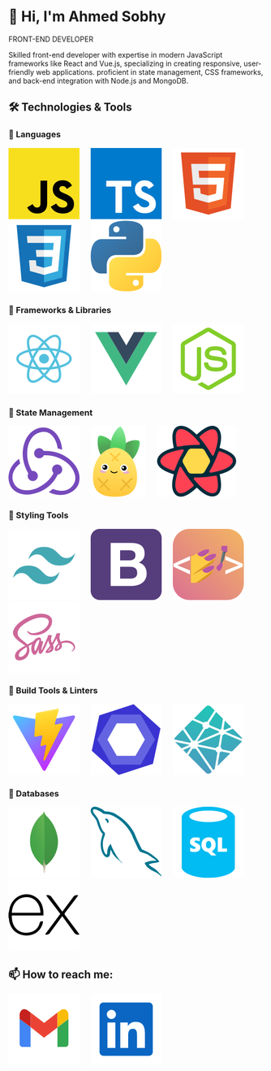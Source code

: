 # 👋 Hi, I'm Ahmed Sobhy

FRONT-END DEVELOPER

Skilled front-end developer with expertise in modern JavaScript frameworks like React and Vue.js, specializing in creating responsive, user-friendly web applications. proficient in state management, CSS frameworks, and back-end integration with Node.js and MongoDB.

## 🛠 Technologies & Tools

### 🔹 Languages

![JavaScript](./icons//js.svg)
&emsp;
![TypeScript](./icons/ts.svg)
&emsp;
![HTML5](./icons//html.svg)
&emsp;
![CSS3](./icons/css.svg)
&emsp;
![Python](./icons//python.svg)

### 🔹 Frameworks & Libraries

![React](./icons//react.svg)
&emsp;
![Vue.js](./icons//vue.svg)
&emsp;
![Node.js](./icons//node.svg)

### 🔹 State Management

![Redux Toolkit](./icons//reduxtoolkit.svg)
&emsp;
![Pinia](/icons//pinia.svg)
&emsp;
![React Query](./icons//reactquery.svg)

### 🔹 Styling Tools

![Tailwind CSS](./icons//tailwind.svg)
&emsp;
![Bootstrap](./icons//bootstrap.svg)
&emsp;
![Styled Components](./icons//styledcomponents.svg)
&emsp;
![Sass](./icons//sass.svg)

### 🔹 Build Tools & Linters

![Vite](./icons//vite.svg)
&emsp;
![ESLint](./icons/eslint.svg)
&emsp;
![Netlify](./icons/netlify.svg)

### 🔹 Databases

![MongoDB](./icons//mongo.svg)
&emsp;
![MySQL](./icons//mysql.svg)
&emsp;
![SQL](./icons//sql.svg)
&emsp;
![Express.js](./icons//express.svg)

## 📫 How to reach me:

[![Gmail](/icons//gmail.svg)](mailto:ahmesobhy20012023b@gmail.com)
&emsp;
[![LinkedIn](./icons//linkedin.svg)](https://www.linkedin.com/in/ahmedsobhy49/)
